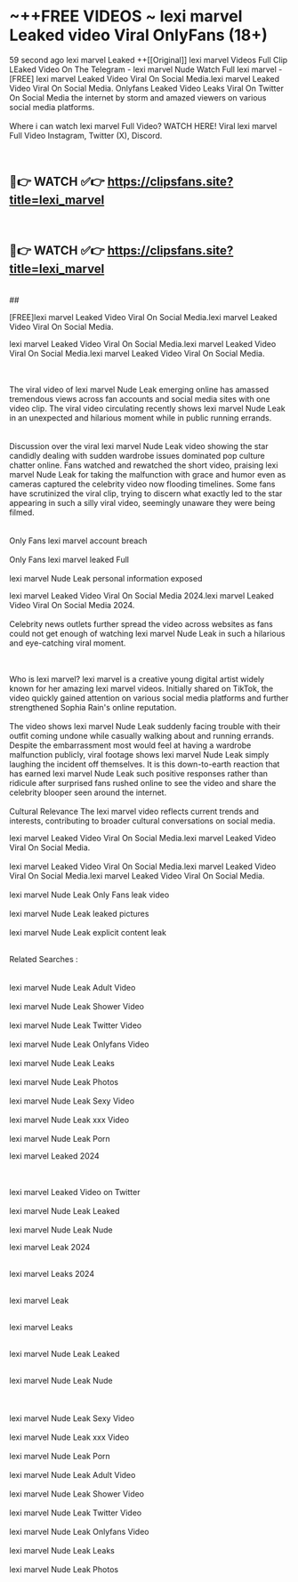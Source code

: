 # ~++FREE VIDEOS ~ lexi marvel Leaked video Viral OnlyFans (18+)<br>


59 second ago lexi marvel Leaked ++[[Original]] lexi marvel Videos Full Clip LEaked Video On The Telegram  - lexi marvel Nude  Watch Full lexi marvel - [FREE] lexi marvel Leaked Video Viral On Social Media.lexi marvel Leaked Video Viral On Social Media.   Onlyfans Leaked Video Leaks Viral On Twitter On Social Media the internet by storm and amazed viewers on various social media platforms. <br><br>
Where i can watch lexi marvel Full Video? WATCH HERE! Viral lexi marvel Full Video Instagram, Twitter (X), Discord. <br>


 <br>

##  🔴👉 WATCH ✅👉  <a href="https://clipsfans.site?title=lexi_marvel&ref=git">https://clipsfans.site?title=lexi_marvel</a> <br>
  <br>

##  🔴👉 WATCH ✅👉  <a href="https://clipsfans.site?title=lexi_marvel&ref=git">https://clipsfans.site?title=lexi_marvel</a> <br>
  <br>
  ##



[FREE]lexi marvel Leaked Video Viral On Social Media.lexi marvel Leaked Video Viral On Social Media. <br>

lexi marvel Leaked Video Viral On Social Media.lexi marvel Leaked Video Viral On Social Media.lexi marvel Leaked Video Viral On Social Media. <br>


  <br>

  <br>
The viral video of lexi marvel Nude Leak emerging online has amassed tremendous views across fan accounts and social media sites with one video clip. The viral video circulating recently shows lexi marvel Nude Leak in an unexpected and hilarious moment while in public running errands.<br>
<br>


<br>
Discussion over the viral lexi marvel Nude Leak video showing the star candidly dealing with sudden wardrobe issues dominated pop culture chatter online. Fans watched and rewatched the short video, praising lexi marvel Nude Leak for taking the malfunction with grace and humor even as cameras captured the celebrity video now flooding timelines. Some fans have scrutinized the viral clip, trying to discern what exactly led to the star appearing in such a silly viral video, seemingly unaware they were being filmed.<br>
<br>
<br> 
Only Fans lexi marvel account breach<br>
<br>
Only Fans lexi marvel leaked Full <br>
<br>
lexi marvel Nude Leak personal information exposed<br>

lexi marvel Leaked Video Viral On Social Media 2024.lexi marvel Leaked Video Viral On Social Media 2024. <br>
<br>
Celebrity news outlets further spread the video across websites as fans could not get enough of watching lexi marvel Nude Leak in such a hilarious and eye-catching viral moment.<br>
<br>

<br>
Who is lexi marvel? lexi marvel is a creative young digital artist widely known for her amazing lexi marvel videos. Initially shared on TikTok, the video quickly gained attention on various social media platforms and further strengthened Sophia Rain's online reputation.<br>
<br>
The video shows lexi marvel Nude Leak suddenly facing trouble with their outfit coming undone while casually walking about and running errands. Despite the embarrassment most would feel at having a wardrobe malfunction publicly, viral footage shows lexi marvel Nude Leak simply laughing the incident off themselves. It is this down-to-earth reaction that has earned lexi marvel Nude Leak such positive responses rather than ridicule after surprised fans rushed online to see the video and share the celebrity blooper seen around the internet.<br>
<br>
Cultural Relevance The lexi marvel video reflects current trends and interests, contributing to broader cultural conversations on social media.<br>

lexi marvel Leaked Video Viral On Social Media.lexi marvel Leaked Video Viral On Social Media.<br>
<br>
lexi marvel Leaked Video Viral On Social Media.lexi marvel Leaked Video Viral On Social Media.lexi marvel Leaked Video Viral On Social Media.<br>
<br>
lexi marvel Nude Leak Only Fans leak video<br>
<br>
lexi marvel Nude Leak leaked pictures<br>
<br>
lexi marvel Nude Leak explicit content leak<br>


<br>
Related Searches :<br>
<br>

<br>
lexi marvel Nude Leak Adult Video<br>
<br>
lexi marvel Nude Leak Shower Video<br>
<br>
lexi marvel Nude Leak Twitter Video<br>
<br>
lexi marvel Nude Leak Onlyfans Video<br>
<br>
lexi marvel Nude Leak Leaks<br>
<br>
lexi marvel Nude Leak Photos<br>

<br>
lexi marvel Nude Leak Sexy Video<br>
<br>
lexi marvel Nude Leak xxx Video<br>
<br>
lexi marvel Nude Leak Porn<br>

lexi marvel  Leaked 2024 <br> <br>
<br>

lexi marvel Leaked Video on Twitter <br>
<br>
lexi marvel Nude Leak Leaked<br>
<br>
lexi marvel Nude Leak Nude<br>


lexi marvel  Leak 2024 <br> <br>



lexi marvel  Leaks 2024 <br> <br>



 
lexi marvel  Leak<br> <br>



lexi marvel  Leaks<br> <br>


lexi marvel Nude Leak Leaked<br> <br>

lexi marvel Nude Leak Nude<br> <br>
<br> <br>
lexi marvel Nude Leak Sexy Video
<br> <br>
lexi marvel Nude Leak xxx Video
<br> <br>
lexi marvel Nude Leak Porn
<br> <br>
lexi marvel Nude Leak Adult Video
<br> <br>
lexi marvel Nude Leak Shower Video
<br> <br>
lexi marvel Nude Leak Twitter Video
<br> <br>
lexi marvel Nude Leak Onlyfans Video
<br> <br>
lexi marvel Nude Leak Leaks
<br> <br>
lexi marvel Nude Leak Photos






</p>




 



</p>










